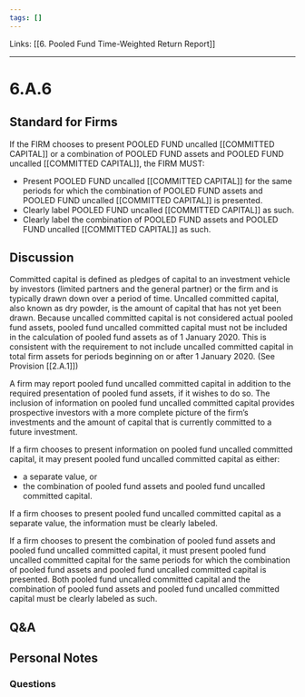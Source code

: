 ```yaml
---
tags: []
---
```

Links: [[6. Pooled Fund Time-Weighted Return Report]]
___
# 6.A.6
## Standard for Firms
If the FIRM chooses to present POOLED FUND uncalled [[COMMITTED CAPITAL]] or a combination of POOLED FUND assets and POOLED FUND uncalled [[COMMITTED CAPITAL]], the FIRM MUST:
- Present POOLED FUND uncalled [[COMMITTED CAPITAL]] for the same periods for which the combination of POOLED FUND assets and POOLED FUND uncalled [[COMMITTED CAPITAL]] is presented.
- Clearly label POOLED FUND uncalled [[COMMITTED CAPITAL]] as such.
- Clearly label the combination of POOLED FUND assets and POOLED FUND uncalled [[COMMITTED CAPITAL]] as such.
## Discussion
Committed capital is defined as pledges of capital to an investment vehicle by investors (limited partners and the general partner) or the firm and is typically drawn down over a period of time. Uncalled committed capital, also known as dry powder, is the amount of capital that has not yet been drawn. Because uncalled committed capital is not considered actual pooled fund assets, pooled fund uncalled committed capital must not be included in the calculation of pooled fund assets as of 1 January 2020. This is consistent with the requirement to not include uncalled committed capital in total firm assets for periods beginning on or after 1 January 2020. (See Provision [[2.A.1]])

A firm may report pooled fund uncalled committed capital in addition to the required presentation of pooled fund assets, if it wishes to do so. The inclusion of information on pooled fund uncalled committed capital provides prospective investors with a more complete picture of the firm’s investments and the amount of capital that is currently committed to a future investment.

If a firm chooses to present information on pooled fund uncalled committed capital, it may present pooled fund uncalled committed capital as either:
- a separate value, or
- the combination of pooled fund assets and pooled fund uncalled committed capital.

If a firm chooses to present pooled fund uncalled committed capital as a separate value, the information must be clearly labeled.

If a firm chooses to present the combination of pooled fund assets and pooled fund uncalled committed capital, it must present pooled fund uncalled committed capital for the same periods for which the combination of pooled fund assets and pooled fund uncalled committed capital is presented. Both pooled fund uncalled committed capital and the combination of pooled fund assets and pooled fund uncalled committed capital must be clearly labeled as such.
## Q&A

## Personal Notes

### Questions